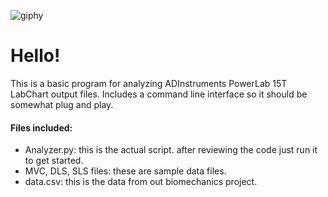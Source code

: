 ![giphy](https://github.com/user-attachments/assets/01a001f4-487f-48e7-aaf3-5bcb032ca82c)
# Hello!
This is a basic program for analyzing ADInstruments PowerLab 15T LabChart output files. Includes a command line interface so it should be somewhat plug and play. 

#### Files included:
- Analyzer.py: this is the actual script. after reviewing the code just run it to get started.
- MVC, DLS, SLS files: these are sample data files.
- data.csv: this is the data from out biomechanics project.
